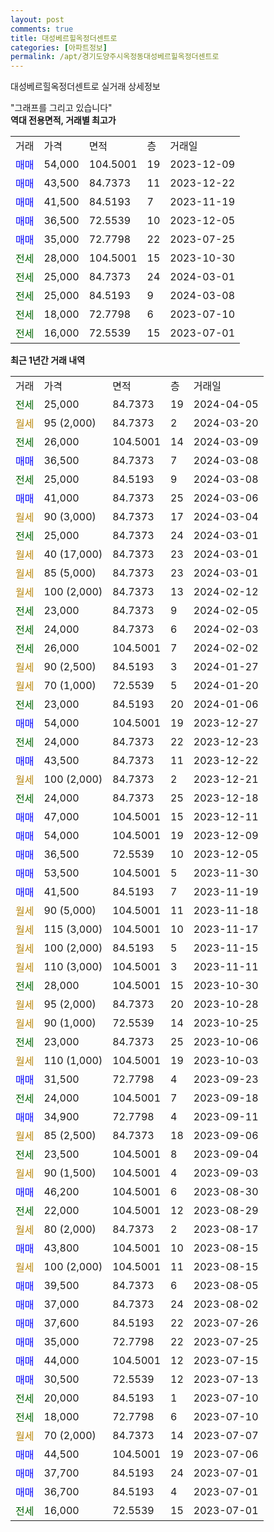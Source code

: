 ```yaml
---
layout: post
comments: true
title: 대성베르힐옥정더센트로
categories: [아파트정보]
permalink: /apt/경기도양주시옥정동대성베르힐옥정더센트로
---
```


대성베르힐옥정더센트로 실거래 상세정보

<script type="text/javascript">
  google.charts.load('current', {'packages':['line', 'corechart']});
  google.charts.setOnLoadCallback(drawChart);

  function drawChart() {
    var data = new google.visualization.DataTable();
    data.addColumn('date', '거래일');
    data.addColumn('number', "매매");
    data.addColumn('number', "전세");
    data.addColumn('number', "전매");

    data.addRows([[new Date(Date.parse("2024-04-05")), null, 25000, null], [new Date(Date.parse("2024-03-20")), null, null, null], [new Date(Date.parse("2024-03-09")), null, 26000, null], [new Date(Date.parse("2024-03-08")), 36500, null, null], [new Date(Date.parse("2024-03-08")), null, 25000, null], [new Date(Date.parse("2024-03-06")), 41000, null, null], [new Date(Date.parse("2024-03-04")), null, null, null], [new Date(Date.parse("2024-03-01")), null, 25000, null], [new Date(Date.parse("2024-03-01")), null, null, null], [new Date(Date.parse("2024-03-01")), null, null, null], [new Date(Date.parse("2024-02-12")), null, null, null], [new Date(Date.parse("2024-02-05")), null, 23000, null], [new Date(Date.parse("2024-02-03")), null, 24000, null], [new Date(Date.parse("2024-02-02")), null, 26000, null], [new Date(Date.parse("2024-01-27")), null, null, null], [new Date(Date.parse("2024-01-20")), null, null, null], [new Date(Date.parse("2024-01-06")), null, 23000, null], [new Date(Date.parse("2023-12-27")), 54000, null, null], [new Date(Date.parse("2023-12-23")), null, 24000, null], [new Date(Date.parse("2023-12-22")), 43500, null, null], [new Date(Date.parse("2023-12-21")), null, null, null], [new Date(Date.parse("2023-12-18")), null, 24000, null], [new Date(Date.parse("2023-12-11")), 47000, null, null], [new Date(Date.parse("2023-12-09")), 54000, null, null], [new Date(Date.parse("2023-12-05")), 36500, null, null], [new Date(Date.parse("2023-11-30")), 53500, null, null], [new Date(Date.parse("2023-11-19")), 41500, null, null], [new Date(Date.parse("2023-11-18")), null, null, null], [new Date(Date.parse("2023-11-17")), null, null, null], [new Date(Date.parse("2023-11-15")), null, null, null], [new Date(Date.parse("2023-11-11")), null, null, null], [new Date(Date.parse("2023-10-30")), null, 28000, null], [new Date(Date.parse("2023-10-28")), null, null, null], [new Date(Date.parse("2023-10-25")), null, null, null], [new Date(Date.parse("2023-10-06")), null, 23000, null], [new Date(Date.parse("2023-10-03")), null, null, null], [new Date(Date.parse("2023-09-23")), 31500, null, null], [new Date(Date.parse("2023-09-18")), null, 24000, null], [new Date(Date.parse("2023-09-11")), 34900, null, null], [new Date(Date.parse("2023-09-06")), null, null, null], [new Date(Date.parse("2023-09-04")), null, 23500, null], [new Date(Date.parse("2023-09-03")), null, null, null], [new Date(Date.parse("2023-08-30")), 46200, null, null], [new Date(Date.parse("2023-08-29")), null, 22000, null], [new Date(Date.parse("2023-08-17")), null, null, null], [new Date(Date.parse("2023-08-15")), 43800, null, null], [new Date(Date.parse("2023-08-15")), null, null, null], [new Date(Date.parse("2023-08-05")), 39500, null, null], [new Date(Date.parse("2023-08-02")), 37000, null, null], [new Date(Date.parse("2023-07-26")), 37600, null, null], [new Date(Date.parse("2023-07-25")), 35000, null, null], [new Date(Date.parse("2023-07-15")), 44000, null, null], [new Date(Date.parse("2023-07-13")), 30500, null, null], [new Date(Date.parse("2023-07-10")), null, 20000, null], [new Date(Date.parse("2023-07-10")), null, 18000, null], [new Date(Date.parse("2023-07-07")), null, null, null], [new Date(Date.parse("2023-07-06")), 44500, null, null], [new Date(Date.parse("2023-07-01")), 37700, null, null], [new Date(Date.parse("2023-07-01")), 36700, null, null], [new Date(Date.parse("2023-07-01")), null, 16000, null]]);

    var options = {
      hAxis: {
        format: 'yyyy/MM/dd'
      },    
      lineWidth: 0,
      pointsVisible: true,    
      title: '최근 1년간 유형별 실거래가 분포',
      legend: { position: 'bottom' }
    };

    var formatter = new google.visualization.NumberFormat({pattern:'###,###'} );
    formatter.format(data, 1);
    formatter.format(data, 2);
    
    setTimeout(function() {
        var chart = new google.visualization.LineChart(document.getElementById('columnchart_material'));
        chart.draw(data, (options));
        document.getElementById('loading').style.display = 'none';
    }, 200);
  }
</script>


<div id="loading" style="z-index:20; display: block; margin-left: 0px">"그래프를 그리고 있습니다"</div>
<div id="columnchart_material" style="width: 95%; margin-left: 0px; display: block"></div>
<!-- contents start -->
<b>역대 전용면적, 거래별 최고가</b>
<table class="sortable">
    <tr>
      <td>거래</td>
      <td>가격</td>
      <td>면적</td>
      <td>층</td>
      <td>거래일</td>
    </tr>
        <tr>
          <td><a style="color: blue">매매</a></td>
          <td>54,000</td>
          <td>104.5001</td>
          <td>19</td>
          <td>2023-12-09</td>
        </tr>            <tr>
          <td><a style="color: blue">매매</a></td>
          <td>43,500</td>
          <td>84.7373</td>
          <td>11</td>
          <td>2023-12-22</td>
        </tr>            <tr>
          <td><a style="color: blue">매매</a></td>
          <td>41,500</td>
          <td>84.5193</td>
          <td>7</td>
          <td>2023-11-19</td>
        </tr>            <tr>
          <td><a style="color: blue">매매</a></td>
          <td>36,500</td>
          <td>72.5539</td>
          <td>10</td>
          <td>2023-12-05</td>
        </tr>            <tr>
          <td><a style="color: blue">매매</a></td>
          <td>35,000</td>
          <td>72.7798</td>
          <td>22</td>
          <td>2023-07-25</td>
        </tr>        
        <tr>
              <td><a style="color: darkgreen">전세</a></td>
              <td>28,000</td>
              <td>104.5001</td>
              <td>15</td>
              <td>2023-10-30</td>
            </tr>            <tr>
              <td><a style="color: darkgreen">전세</a></td>
              <td>25,000</td>
              <td>84.7373</td>
              <td>24</td>
              <td>2024-03-01</td>
            </tr>            <tr>
              <td><a style="color: darkgreen">전세</a></td>
              <td>25,000</td>
              <td>84.5193</td>
              <td>9</td>
              <td>2024-03-08</td>
            </tr>            <tr>
              <td><a style="color: darkgreen">전세</a></td>
              <td>18,000</td>
              <td>72.7798</td>
              <td>6</td>
              <td>2023-07-10</td>
            </tr>            <tr>
              <td><a style="color: darkgreen">전세</a></td>
              <td>16,000</td>
              <td>72.5539</td>
              <td>15</td>
              <td>2023-07-01</td>
            </tr>        
    
</table>

<b>최근 1년간 거래 내역</b>

<table class="sortable">
    <tr>
      <td>거래</td>
      <td>가격</td>
      <td>면적</td>
      <td>층</td>
      <td>거래일</td>
    </tr>
    <tr>
      <td><a style="color: darkgreen">전세</a></td>
      <td>25,000</td>
      <td>84.7373</td>
      <td>19</td>
      <td>2024-04-05</td>
    </tr>          <tr>
      <td><a style="color: darkgoldenrod">월세</a></td>
      <td>95 (2,000)</td>
      <td>84.7373</td>
      <td>2</td>
      <td>2024-03-20</td>
    </tr>          <tr>
      <td><a style="color: darkgreen">전세</a></td>
      <td>26,000</td>
      <td>104.5001</td>
      <td>14</td>
      <td>2024-03-09</td>
    </tr>          <tr>
      <td><a style="color: blue">매매</a></td>
      <td>36,500</td>
      <td>84.7373</td>
      <td>7</td>
      <td>2024-03-08</td>
    </tr>          <tr>
      <td><a style="color: darkgreen">전세</a></td>
      <td>25,000</td>
      <td>84.5193</td>
      <td>9</td>
      <td>2024-03-08</td>
    </tr>          <tr>
      <td><a style="color: blue">매매</a></td>
      <td>41,000</td>
      <td>84.7373</td>
      <td>25</td>
      <td>2024-03-06</td>
    </tr>          <tr>
      <td><a style="color: darkgoldenrod">월세</a></td>
      <td>90 (3,000)</td>
      <td>84.7373</td>
      <td>17</td>
      <td>2024-03-04</td>
    </tr>          <tr>
      <td><a style="color: darkgreen">전세</a></td>
      <td>25,000</td>
      <td>84.7373</td>
      <td>24</td>
      <td>2024-03-01</td>
    </tr>          <tr>
      <td><a style="color: darkgoldenrod">월세</a></td>
      <td>40 (17,000)</td>
      <td>84.7373</td>
      <td>23</td>
      <td>2024-03-01</td>
    </tr>          <tr>
      <td><a style="color: darkgoldenrod">월세</a></td>
      <td>85 (5,000)</td>
      <td>84.7373</td>
      <td>23</td>
      <td>2024-03-01</td>
    </tr>          <tr>
      <td><a style="color: darkgoldenrod">월세</a></td>
      <td>100 (2,000)</td>
      <td>84.7373</td>
      <td>13</td>
      <td>2024-02-12</td>
    </tr>          <tr>
      <td><a style="color: darkgreen">전세</a></td>
      <td>23,000</td>
      <td>84.7373</td>
      <td>9</td>
      <td>2024-02-05</td>
    </tr>          <tr>
      <td><a style="color: darkgreen">전세</a></td>
      <td>24,000</td>
      <td>84.7373</td>
      <td>6</td>
      <td>2024-02-03</td>
    </tr>          <tr>
      <td><a style="color: darkgreen">전세</a></td>
      <td>26,000</td>
      <td>104.5001</td>
      <td>7</td>
      <td>2024-02-02</td>
    </tr>          <tr>
      <td><a style="color: darkgoldenrod">월세</a></td>
      <td>90 (2,500)</td>
      <td>84.5193</td>
      <td>3</td>
      <td>2024-01-27</td>
    </tr>          <tr>
      <td><a style="color: darkgoldenrod">월세</a></td>
      <td>70 (1,000)</td>
      <td>72.5539</td>
      <td>5</td>
      <td>2024-01-20</td>
    </tr>          <tr>
      <td><a style="color: darkgreen">전세</a></td>
      <td>23,000</td>
      <td>84.5193</td>
      <td>20</td>
      <td>2024-01-06</td>
    </tr>          <tr>
      <td><a style="color: blue">매매</a></td>
      <td>54,000</td>
      <td>104.5001</td>
      <td>19</td>
      <td>2023-12-27</td>
    </tr>          <tr>
      <td><a style="color: darkgreen">전세</a></td>
      <td>24,000</td>
      <td>84.7373</td>
      <td>22</td>
      <td>2023-12-23</td>
    </tr>          <tr>
      <td><a style="color: blue">매매</a></td>
      <td>43,500</td>
      <td>84.7373</td>
      <td>11</td>
      <td>2023-12-22</td>
    </tr>          <tr>
      <td><a style="color: darkgoldenrod">월세</a></td>
      <td>100 (2,000)</td>
      <td>84.7373</td>
      <td>2</td>
      <td>2023-12-21</td>
    </tr>          <tr>
      <td><a style="color: darkgreen">전세</a></td>
      <td>24,000</td>
      <td>84.7373</td>
      <td>25</td>
      <td>2023-12-18</td>
    </tr>          <tr>
      <td><a style="color: blue">매매</a></td>
      <td>47,000</td>
      <td>104.5001</td>
      <td>15</td>
      <td>2023-12-11</td>
    </tr>          <tr>
      <td><a style="color: blue">매매</a></td>
      <td>54,000</td>
      <td>104.5001</td>
      <td>19</td>
      <td>2023-12-09</td>
    </tr>          <tr>
      <td><a style="color: blue">매매</a></td>
      <td>36,500</td>
      <td>72.5539</td>
      <td>10</td>
      <td>2023-12-05</td>
    </tr>          <tr>
      <td><a style="color: blue">매매</a></td>
      <td>53,500</td>
      <td>104.5001</td>
      <td>5</td>
      <td>2023-11-30</td>
    </tr>          <tr>
      <td><a style="color: blue">매매</a></td>
      <td>41,500</td>
      <td>84.5193</td>
      <td>7</td>
      <td>2023-11-19</td>
    </tr>          <tr>
      <td><a style="color: darkgoldenrod">월세</a></td>
      <td>90 (5,000)</td>
      <td>104.5001</td>
      <td>11</td>
      <td>2023-11-18</td>
    </tr>          <tr>
      <td><a style="color: darkgoldenrod">월세</a></td>
      <td>115 (3,000)</td>
      <td>104.5001</td>
      <td>10</td>
      <td>2023-11-17</td>
    </tr>          <tr>
      <td><a style="color: darkgoldenrod">월세</a></td>
      <td>100 (2,000)</td>
      <td>84.5193</td>
      <td>5</td>
      <td>2023-11-15</td>
    </tr>          <tr>
      <td><a style="color: darkgoldenrod">월세</a></td>
      <td>110 (3,000)</td>
      <td>104.5001</td>
      <td>3</td>
      <td>2023-11-11</td>
    </tr>          <tr>
      <td><a style="color: darkgreen">전세</a></td>
      <td>28,000</td>
      <td>104.5001</td>
      <td>15</td>
      <td>2023-10-30</td>
    </tr>          <tr>
      <td><a style="color: darkgoldenrod">월세</a></td>
      <td>95 (2,000)</td>
      <td>84.7373</td>
      <td>20</td>
      <td>2023-10-28</td>
    </tr>          <tr>
      <td><a style="color: darkgoldenrod">월세</a></td>
      <td>90 (1,000)</td>
      <td>72.5539</td>
      <td>14</td>
      <td>2023-10-25</td>
    </tr>          <tr>
      <td><a style="color: darkgreen">전세</a></td>
      <td>23,000</td>
      <td>84.7373</td>
      <td>25</td>
      <td>2023-10-06</td>
    </tr>          <tr>
      <td><a style="color: darkgoldenrod">월세</a></td>
      <td>110 (1,000)</td>
      <td>104.5001</td>
      <td>19</td>
      <td>2023-10-03</td>
    </tr>          <tr>
      <td><a style="color: blue">매매</a></td>
      <td>31,500</td>
      <td>72.7798</td>
      <td>4</td>
      <td>2023-09-23</td>
    </tr>          <tr>
      <td><a style="color: darkgreen">전세</a></td>
      <td>24,000</td>
      <td>104.5001</td>
      <td>7</td>
      <td>2023-09-18</td>
    </tr>          <tr>
      <td><a style="color: blue">매매</a></td>
      <td>34,900</td>
      <td>72.7798</td>
      <td>4</td>
      <td>2023-09-11</td>
    </tr>          <tr>
      <td><a style="color: darkgoldenrod">월세</a></td>
      <td>85 (2,500)</td>
      <td>84.7373</td>
      <td>18</td>
      <td>2023-09-06</td>
    </tr>          <tr>
      <td><a style="color: darkgreen">전세</a></td>
      <td>23,500</td>
      <td>104.5001</td>
      <td>8</td>
      <td>2023-09-04</td>
    </tr>          <tr>
      <td><a style="color: darkgoldenrod">월세</a></td>
      <td>90 (1,500)</td>
      <td>104.5001</td>
      <td>4</td>
      <td>2023-09-03</td>
    </tr>          <tr>
      <td><a style="color: blue">매매</a></td>
      <td>46,200</td>
      <td>104.5001</td>
      <td>6</td>
      <td>2023-08-30</td>
    </tr>          <tr>
      <td><a style="color: darkgreen">전세</a></td>
      <td>22,000</td>
      <td>104.5001</td>
      <td>12</td>
      <td>2023-08-29</td>
    </tr>          <tr>
      <td><a style="color: darkgoldenrod">월세</a></td>
      <td>80 (2,000)</td>
      <td>84.7373</td>
      <td>2</td>
      <td>2023-08-17</td>
    </tr>          <tr>
      <td><a style="color: blue">매매</a></td>
      <td>43,800</td>
      <td>104.5001</td>
      <td>10</td>
      <td>2023-08-15</td>
    </tr>          <tr>
      <td><a style="color: darkgoldenrod">월세</a></td>
      <td>100 (2,000)</td>
      <td>104.5001</td>
      <td>11</td>
      <td>2023-08-15</td>
    </tr>          <tr>
      <td><a style="color: blue">매매</a></td>
      <td>39,500</td>
      <td>84.7373</td>
      <td>6</td>
      <td>2023-08-05</td>
    </tr>          <tr>
      <td><a style="color: blue">매매</a></td>
      <td>37,000</td>
      <td>84.7373</td>
      <td>24</td>
      <td>2023-08-02</td>
    </tr>          <tr>
      <td><a style="color: blue">매매</a></td>
      <td>37,600</td>
      <td>84.5193</td>
      <td>22</td>
      <td>2023-07-26</td>
    </tr>          <tr>
      <td><a style="color: blue">매매</a></td>
      <td>35,000</td>
      <td>72.7798</td>
      <td>22</td>
      <td>2023-07-25</td>
    </tr>          <tr>
      <td><a style="color: blue">매매</a></td>
      <td>44,000</td>
      <td>104.5001</td>
      <td>12</td>
      <td>2023-07-15</td>
    </tr>          <tr>
      <td><a style="color: blue">매매</a></td>
      <td>30,500</td>
      <td>72.5539</td>
      <td>12</td>
      <td>2023-07-13</td>
    </tr>          <tr>
      <td><a style="color: darkgreen">전세</a></td>
      <td>20,000</td>
      <td>84.5193</td>
      <td>1</td>
      <td>2023-07-10</td>
    </tr>          <tr>
      <td><a style="color: darkgreen">전세</a></td>
      <td>18,000</td>
      <td>72.7798</td>
      <td>6</td>
      <td>2023-07-10</td>
    </tr>          <tr>
      <td><a style="color: darkgoldenrod">월세</a></td>
      <td>70 (2,000)</td>
      <td>84.7373</td>
      <td>14</td>
      <td>2023-07-07</td>
    </tr>          <tr>
      <td><a style="color: blue">매매</a></td>
      <td>44,500</td>
      <td>104.5001</td>
      <td>19</td>
      <td>2023-07-06</td>
    </tr>          <tr>
      <td><a style="color: blue">매매</a></td>
      <td>37,700</td>
      <td>84.5193</td>
      <td>24</td>
      <td>2023-07-01</td>
    </tr>          <tr>
      <td><a style="color: blue">매매</a></td>
      <td>36,700</td>
      <td>84.5193</td>
      <td>4</td>
      <td>2023-07-01</td>
    </tr>          <tr>
      <td><a style="color: darkgreen">전세</a></td>
      <td>16,000</td>
      <td>72.5539</td>
      <td>15</td>
      <td>2023-07-01</td>
    </tr>      </table>
<!-- contents end -->    

